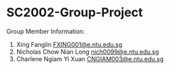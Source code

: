 # SC2002-Group-Project

Group Member Information:
1. Xing Fanglin FXING001@e.ntu.edu.sg
2. Nicholas Chow Nian Long nich0099@e.ntu.edu.sg
3. Charlene Ngiam Yi Xuan CNGIAM003@e.ntu.edu.sg
